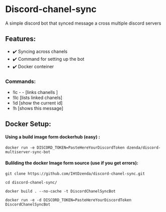 # Discord-chanel-sync
A simple discord bot that synced message a cross multiple discord servers
## Features:
* ✔️ Syncing across chanels 
* ✔️ Command for setting up the bot 
* ✔️ Docker conteiner 

### Commands:
 * !lc -<firstChanellID> -<secondChanellID>   [links chanells ] 
 * !llc                                       [lists linked chanels] 
 * !id                                        [show the current id] 
 * !h                                         [shows this message]

## Docker Setup:
#### Using a build image form dockerhub (easy) : 
```
docker run -e DISCORD_TOKEN=PasteHereYourDiscordToken dzenda/discord-multiserver-sync-bot
```

#### Bulilding the docker Image form source (use if you get errors):
```
git clone https://github.com/IHtDzenda/discord-chanel-sync.git
```
```
cd discord-chanel-sync/
```
```
docker build . --no-cache -t DiscordChanelSyncBot
```
```
docker run -e -d DISCORD_TOKEN=PasteHereYourDiscordToken DiscordChanelSyncBot
```
